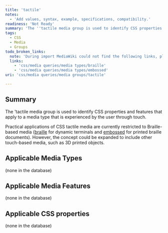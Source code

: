 ```yaml
---
title: 'tactile'
notes:
  - 'Add values, syntax, example, specifications, compatibility.'
readiness: 'Not Ready'
summary: 'The ''tactile media group is used to identify CSS properties and features that apply to a media type that is experienced by the user through touch.'
tags:
  - CSS
  - Media
  - Groups
todo_broken_links:
  note: 'During import MediaWiki could not find the following links, please fix and adjust this list.'
  links:
    - 'css/media queries/media types/braille'
    - 'css/media queries/media types/embossed'
uri: 'css/media queries/media groups/tactile'

---
```

## Summary

The 'tactile media group is used to identify CSS properties and features that apply to a media type that is experienced by the user through touch.

Practical applications of CSS tactile media are currently restricted to Braille-based media ([braille](/w/index.php?title=css/media_queries/media_types/braille&action=edit&redlink=1) for dynamic terminals and [embossed](/w/index.php?title=css/media_queries/media_types/embossed&action=edit&redlink=1) for printed braille documents). However, the concept could be expanded to include other touch-based media, such as 3D printed objects.

## Applicable Media Types

(none in the database)

## Applicable Media Features

(none in the database)

## Applicable CSS properties

(none in the database)
